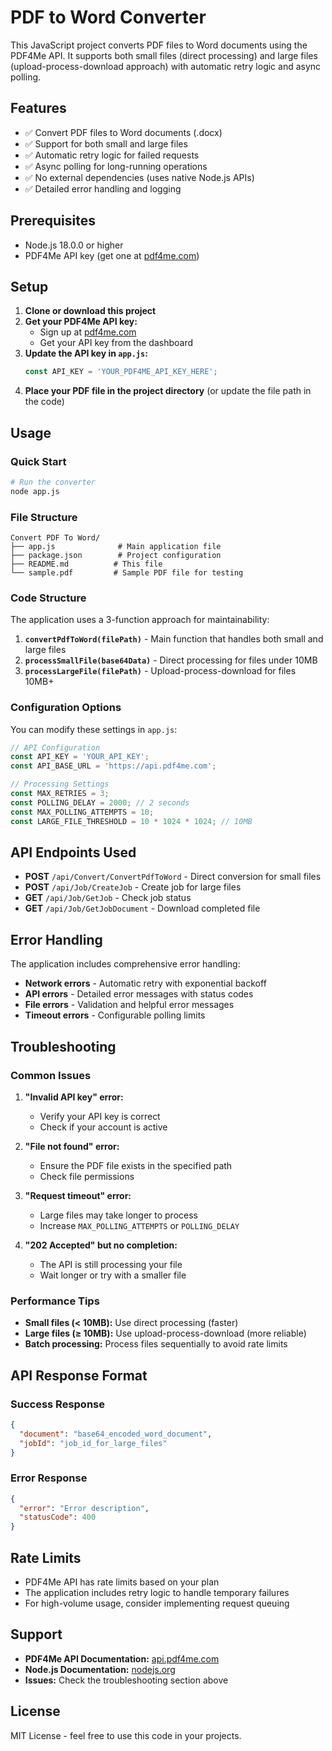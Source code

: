 # PDF to Word Converter

This JavaScript project converts PDF files to Word documents using the PDF4Me API. It supports both small files (direct processing) and large files (upload-process-download approach) with automatic retry logic and async polling.

## Features

- ✅ Convert PDF files to Word documents (.docx)
- ✅ Support for both small and large files
- ✅ Automatic retry logic for failed requests
- ✅ Async polling for long-running operations
- ✅ No external dependencies (uses native Node.js APIs)
- ✅ Detailed error handling and logging

## Prerequisites

- Node.js 18.0.0 or higher
- PDF4Me API key (get one at [pdf4me.com](https://pdf4me.com))

## Setup

1. **Clone or download this project**
2. **Get your PDF4Me API key:**
   - Sign up at [pdf4me.com](https://pdf4me.com)
   - Get your API key from the dashboard
3. **Update the API key in `app.js`:**
   ```javascript
   const API_KEY = 'YOUR_PDF4ME_API_KEY_HERE';
   ```
4. **Place your PDF file in the project directory** (or update the file path in the code)

## Usage

### Quick Start

```bash
# Run the converter
node app.js
```

### File Structure

```
Convert PDF To Word/
├── app.js              # Main application file
├── package.json        # Project configuration
├── README.md          # This file
└── sample.pdf         # Sample PDF file for testing
```

### Code Structure

The application uses a 3-function approach for maintainability:

1. **`convertPdfToWord(filePath)`** - Main function that handles both small and large files
2. **`processSmallFile(base64Data)`** - Direct processing for files under 10MB
3. **`processLargeFile(filePath)`** - Upload-process-download for files 10MB+

### Configuration Options

You can modify these settings in `app.js`:

```javascript
// API Configuration
const API_KEY = 'YOUR_API_KEY';
const API_BASE_URL = 'https://api.pdf4me.com';

// Processing Settings
const MAX_RETRIES = 3;
const POLLING_DELAY = 2000; // 2 seconds
const MAX_POLLING_ATTEMPTS = 10;
const LARGE_FILE_THRESHOLD = 10 * 1024 * 1024; // 10MB
```

## API Endpoints Used

- **POST** `/api/Convert/ConvertPdfToWord` - Direct conversion for small files
- **POST** `/api/Job/CreateJob` - Create job for large files
- **GET** `/api/Job/GetJob` - Check job status
- **GET** `/api/Job/GetJobDocument` - Download completed file

## Error Handling

The application includes comprehensive error handling:

- **Network errors** - Automatic retry with exponential backoff
- **API errors** - Detailed error messages with status codes
- **File errors** - Validation and helpful error messages
- **Timeout errors** - Configurable polling limits

## Troubleshooting

### Common Issues

1. **"Invalid API key" error:**
   - Verify your API key is correct
   - Check if your account is active

2. **"File not found" error:**
   - Ensure the PDF file exists in the specified path
   - Check file permissions

3. **"Request timeout" error:**
   - Large files may take longer to process
   - Increase `MAX_POLLING_ATTEMPTS` or `POLLING_DELAY`

4. **"202 Accepted" but no completion:**
   - The API is still processing your file
   - Wait longer or try with a smaller file

### Performance Tips

- **Small files (< 10MB):** Use direct processing (faster)
- **Large files (≥ 10MB):** Use upload-process-download (more reliable)
- **Batch processing:** Process files sequentially to avoid rate limits

## API Response Format

### Success Response
```json
{
  "document": "base64_encoded_word_document",
  "jobId": "job_id_for_large_files"
}
```

### Error Response
```json
{
  "error": "Error description",
  "statusCode": 400
}
```

## Rate Limits

- PDF4Me API has rate limits based on your plan
- The application includes retry logic to handle temporary failures
- For high-volume usage, consider implementing request queuing

## Support

- **PDF4Me API Documentation:** [api.pdf4me.com](https://api.pdf4me.com)
- **Node.js Documentation:** [nodejs.org](https://nodejs.org)
- **Issues:** Check the troubleshooting section above

## License

MIT License - feel free to use this code in your projects. 